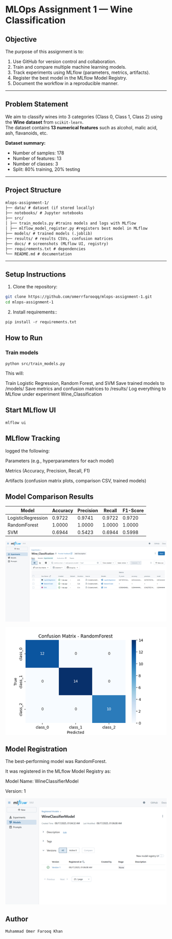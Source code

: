 # MLOps Assignment 1 — Wine Classification

## Objective
The purpose of this assignment is to:
1. Use GitHub for version control and collaboration.
2. Train and compare multiple machine learning models.
3. Track experiments using MLflow (parameters, metrics, artifacts).
4. Register the best model in the MLflow Model Registry.
5. Document the workflow in a reproducible manner.

---

## Problem Statement
We aim to classify wines into 3 categories (Class 0, Class 1, Class 2) using the **Wine dataset** from `scikit-learn`.  
The dataset contains **13 numerical features** such as alcohol, malic acid, ash, flavanoids, etc.  

**Dataset summary:**
- Number of samples: 178
- Number of features: 13
- Number of classes: 3
- Split: 80% training, 20% testing

---

## Project Structure

```
mlops-assignment-1/
├── data/ # dataset (if stored locally)
├── notebooks/ # Jupyter notebooks 
├── src/
│ ├── train_models.py #trains models and logs with MLflow
│ ├── mlflow_model_register.py #registers best model in MLflow
├── models/ # trained models (.joblib)
├── results/ # results CSVs, confusion matrices
├── docs/ # screenshots (MLflow UI, registry)
├── requirements.txt # dependencies
└── README.md # documentation
```

---

## Setup Instructions
1. Clone the repository:
```bash
git clone https://github.com/omerrfarooqq/mlops-assignment-1.git
cd mlops-assignment-1
```
2. Install requirements::
```
pip install -r requirements.txt
```
## How to Run

### Train models
```
python src/train_models.py
```

This will:

Train Logistic Regression, Random Forest, and SVM
Save trained models to /models/
Save metrics and confusion matrices to /results/
Log everything to MLflow under experiment Wine_Classification

## Start MLflow UI
```
mlflow ui
```
## MLflow Tracking

logged the following:

Parameters (e.g., hyperparameters for each model)

Metrics (Accuracy, Precision, Recall, F1)

Artifacts (confusion matrix plots, comparison CSV, trained models)

## Model Comparison Results

| Model              | Accuracy   | Precision  | Recall     | F1-Score   |
|--------------------|------------|------------|------------|------------|
| LogisticRegression | 0.9722     | 0.9741     | 0.9722     | 0.9720     |
| RandomForest       | 1.0000     | 1.0000     | 1.0000     | 1.0000     |
| SVM                | 0.6944     | 0.5423     | 0.6944     | 0.5998     |



![Description of image](results/mlflow_runs.png)

![Confusion Matrix](results/confusion_matrix_RandomForest.png)

## Model Registration

The best-performing model was RandomForest.

It was registered in the MLflow Model Registry as:

Model Name: WineClassifierModel

Version: 1

![Model Registry](results/model_registry.png)

## Author
```
Muhammad Omer Farooq Khan
```
